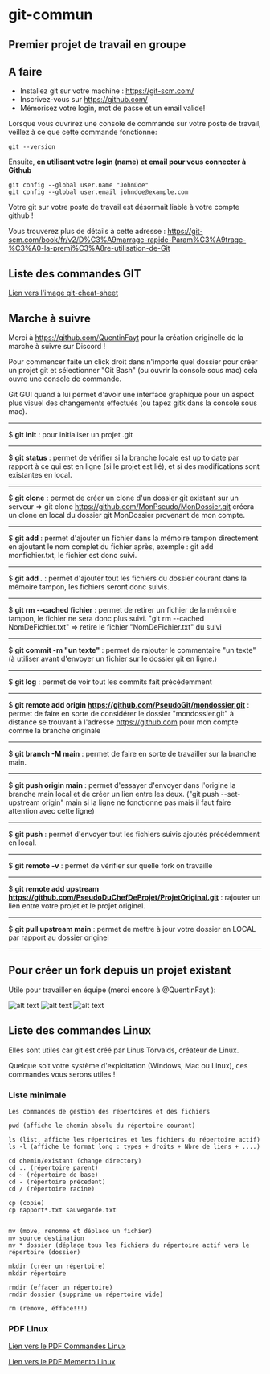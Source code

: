 # git-commun

## Premier projet de travail en groupe

## A faire

- Installez git sur votre machine : https://git-scm.com/
- Inscrivez-vous sur https://github.com/
- Mémorisez votre login, mot de passe et un email valide!

Lorsque vous ouvrirez une console de commande sur votre poste de travail, veillez à ce que cette commande fonctionne:

    git --version

Ensuite, **en utilisant votre login (name) et email pour vous connecter à Github**

    git config --global user.name "JohnDoe"
    git config --global user.email johndoe@example.com

Votre git sur votre poste de travail est désormait liable à votre compte github !  

Vous trouverez plus de détails à cette adresse : https://git-scm.com/book/fr/v2/D%C3%A9marrage-rapide-Param%C3%A9trage-%C3%A0-la-premi%C3%A8re-utilisation-de-Git

## Liste des commandes GIT

[Lien vers l'image git-cheat-sheet](https://raw.githubusercontent.com/mikhawa/g_i_t/main/img/Git-cheat-sheet.jpg "git-cheat-sheet")

## Marche à suivre

Merci à https://github.com/QuentinFayt pour la création originelle de la marche à suivre sur Discord !

Pour commencer faite un click droit dans n'importe quel dossier pour créer un projet git et sélectionner "Git Bash" (ou ouvrir la console sous mac) cela ouvre une console de commande. 

Git GUI quand à lui permet d'avoir une interface graphique pour un aspect plus visuel des changements effectués (ou tapez gitk dans la console sous mac).


---
$ **git init** : pour initialiser un projet .git

---
$ **git status** : permet de vérifier si la branche locale est up to date par rapport à ce qui est en ligne (si le projet est lié), et si des modifications sont existantes en local.

---
$ **git clone** : permet de créer un clone d'un dossier git existant sur un serveur => git clone https://github.com/MonPseudo/MonDossier.git créera un clone en local du dossier git MonDossier provenant de mon compte.

---
$ **git add** : permet d'ajouter un fichier dans la mémoire tampon directement en ajoutant le nom complet du fichier après, exemple : 
git add monfichier.txt, le fichier est donc suivi.

---
$ **git add .** : permet d'ajouter tout les fichiers du dossier courant dans la mémoire tampon, les fichiers seront donc suivis.

---
$ **git rm --cached fichier** : permet de retirer un fichier de la mémoire tampon, le fichier ne sera donc plus suivi. "git rm --cached NomDeFichier.txt" => retire le fichier "NomDeFichier.txt" du suivi

---
$ **git commit -m "un texte"** : permet de rajouter le commentaire "un texte" (à utiliser avant d'envoyer un fichier sur le dossier git en ligne.)

---
$ **git log** : permet de voir tout les commits fait précédemment

---
$ **git remote add origin https://github.com/PseudoGit/mondossier.git** : permet de faire en sorte de considérer le dossier "mondossier.git" à distance se trouvant à l'adresse https://github.com pour mon compte comme la branche originale

---
$ **git branch -M main** : permet de faire en sorte de travailler sur la branche main. 

---
$ **git push origin main** : permet d'essayer d'envoyer dans l'origine la branche main local et de créer un lien entre les deux. ("git push --set-upstream origin" main si la ligne ne fonctionne pas mais il faut faire attention avec cette ligne)

---
$ **git push** : permet d'envoyer tout les fichiers suivis ajoutés précédemment en local.

---
$ **git remote -v** : permet de vérifier sur quelle fork on travaille

---
$ **git remote add upstream https://github.com/PseudoDuChefDeProjet/ProjetOriginal.git** : rajouter un lien entre votre projet et le projet originel.

---
$ **git pull upstream main** : permet de mettre à jour votre dossier en LOCAL par rapport au dossier originel

---

## Pour créer un fork depuis un projet existant

Utile pour travailler en équipe (merci encore à @QuentinFayt ):

![alt text](https://raw.githubusercontent.com/mikhawa/git-commun/main/img/Quentin01.PNG "FR")
![alt text](https://raw.githubusercontent.com/mikhawa/git-commun/main/img/Quentin02.PNG "FR")
![alt text](https://raw.githubusercontent.com/mikhawa/git-commun/main/img/Quentin03.PNG "FR")

## Liste des commandes Linux

Elles sont utiles car git est créé par Linus Torvalds, créateur de Linux.

Quelque soit votre système d'exploitation (Windows, Mac ou Linux), ces commandes vous serons utiles !

### Liste minimale

    Les commandes de gestion des répertoires et des fichiers

    pwd (affiche le chemin absolu du répertoire courant)

    ls (list, affiche les répertoires et les fichiers du répertoire actif)
    ls -l (affiche le format long : types + droits + Nbre de liens + ....)

    cd chemin/existant (change directory)
    cd .. (répertoire parent)
    cd ~ (répertoire de base)
    cd - (répertoire précedent)
    cd / (répertoire racine)

    cp (copie)
    cp rapport*.txt sauvegarde.txt


    mv (move, renomme et déplace un fichier)
    mv source destination
    mv * dossier (déplace tous les fichiers du répertoire actif vers le répertoire (dossier)

    mkdir (créer un répertoire)
    mkdir répertoire

    rmdir (effacer un répertoire)
    rmdir dossier (supprime un répertoire vide)

    rm (remove, éfface!!!)

### PDF Linux

[Lien vers le PDF Commandes Linux](https://github.com/WebDevCF2m2021/git-commun/raw/main/commandes%20Linux/commandes_linux.pdf "Memento Linux")

[Lien vers le PDF Memento Linux](https://github.com/WebDevCF2m2021/git-commun/raw/main/commandes%20Linux/memento_linux.pdf "Memento Linux")



